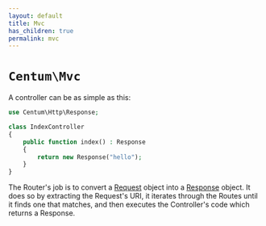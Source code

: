 ```yaml
---
layout: default
title: Mvc
has_children: true
permalink: mvc
---
```




# `Centum\Mvc`

A controller can be as simple as this:

```php
use Centum\Http\Response;

class IndexController
{
    public function index() : Response
    {
        return new Response("hello");
    }
}
```

The Router's job is to convert a [Request](https://github.com/SidRoberts/centum/blob/development/src/Http/Request.php) object into a [Response](https://github.com/SidRoberts/centum/blob/development/src/Http/Response.php) object.
It does so by extracting the Request's URI, it iterates through the Routes until it finds one that matches, and then executes the Controller's code which returns a Response.
